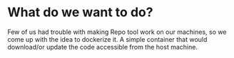 # What do we want to do?

Few of us had trouble with making Repo tool work on our machines, so we come up with the idea to dockerize it.
A simple container that would download/or update the code accessible from the host machine.
